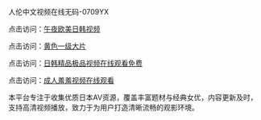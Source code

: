 人伦中文视频在线无码-0709YX

点击访问：<a href="https://heiliaozj3tjd.pages.dev">午夜欧美日韩视频</a>

点击访问：<a href="https://heiliaoe8ajia.pages.dev">黄色一级大片</a>

点击访问：<a href="https://heiliaoxqkkct.pages.dev">日韩精品极品视频在线观看免费</a>

点击访问：<a href="https://heiliaoxwd5i8.pages.dev">成人羞羞视频在线观看</a>

本平台专注于收集优质日本AV资源，覆盖丰富题材与经典女优，内容更新及时，支持高清视频播放，致力于为用户打造清晰流畅的观影环境。

<span style="display:none;">[Canonical link](https://github.com/nam20250709/so93 ）</span>
